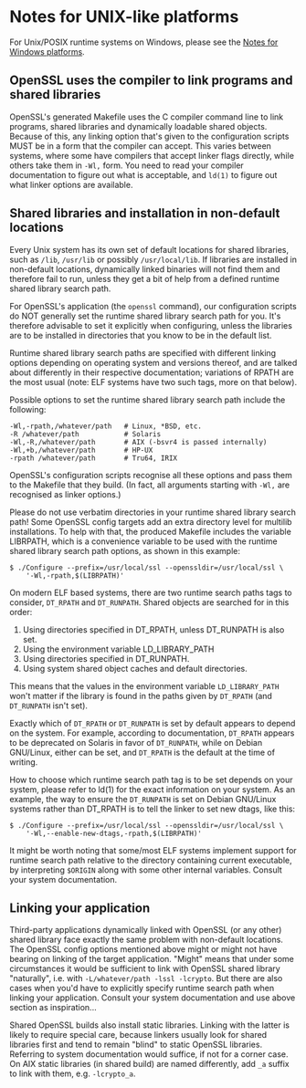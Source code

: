 Notes for UNIX-like platforms
=============================

 For Unix/POSIX runtime systems on Windows,
 please see the [Notes for Windows platforms](NOTES-WINDOWS.md).

 OpenSSL uses the compiler to link programs and shared libraries
 ---------------------------------------------------------------

 OpenSSL's generated Makefile uses the C compiler command line to
 link programs, shared libraries and dynamically loadable shared
 objects.  Because of this, any linking option that's given to the
 configuration scripts MUST be in a form that the compiler can accept.
 This varies between systems, where some have compilers that accept
 linker flags directly, while others take them in `-Wl,` form.  You need
 to read your compiler documentation to figure out what is acceptable,
 and `ld(1)` to figure out what linker options are available.

 Shared libraries and installation in non-default locations
 ----------------------------------------------------------

 Every Unix system has its own set of default locations for shared
 libraries, such as `/lib`, `/usr/lib` or possibly `/usr/local/lib`.  If
 libraries are installed in non-default locations, dynamically linked
 binaries will not find them and therefore fail to run, unless they get
 a bit of help from a defined runtime shared library search path.

 For OpenSSL's application (the `openssl` command), our configuration
 scripts do NOT generally set the runtime shared library search path for
 you.  It's therefore advisable to set it explicitly when configuring,
 unless the libraries are to be installed in directories that you know
 to be in the default list.

 Runtime shared library search paths are specified with different
 linking options depending on operating system and versions thereof, and
 are talked about differently in their respective documentation;
 variations of RPATH are the most usual (note: ELF systems have two such
 tags, more on that below).

 Possible options to set the runtime shared library search path include
 the following:

    -Wl,-rpath,/whatever/path   # Linux, *BSD, etc.
    -R /whatever/path           # Solaris
    -Wl,-R,/whatever/path       # AIX (-bsvr4 is passed internally)
    -Wl,+b,/whatever/path       # HP-UX
    -rpath /whatever/path       # Tru64, IRIX

 OpenSSL's configuration scripts recognise all these options and pass
 them to the Makefile that they build. (In fact, all arguments starting
 with `-Wl,` are recognised as linker options.)

 Please do not use verbatim directories in your runtime shared library
 search path!  Some OpenSSL config targets add an extra directory level
 for multilib installations.  To help with that, the produced Makefile
 includes the variable LIBRPATH, which is a convenience variable to be
 used with the runtime shared library search path options, as shown in
 this example:

    $ ./Configure --prefix=/usr/local/ssl --openssldir=/usr/local/ssl \
        '-Wl,-rpath,$(LIBRPATH)'

 On modern ELF based systems, there are two runtime search paths tags to
 consider, `DT_RPATH` and `DT_RUNPATH`.  Shared objects are searched for in
 this order:

  1. Using directories specified in DT_RPATH, unless DT_RUNPATH is also set.
  2. Using the environment variable LD_LIBRARY_PATH
  3. Using directories specified in DT_RUNPATH.
  4. Using system shared object caches and default directories.

 This means that the values in the environment variable `LD_LIBRARY_PATH`
 won't matter if the library is found in the paths given by `DT_RPATH`
 (and `DT_RUNPATH` isn't set).

 Exactly which of `DT_RPATH` or `DT_RUNPATH` is set by default appears to
 depend on the system.  For example, according to documentation,
 `DT_RPATH` appears to be deprecated on Solaris in favor of `DT_RUNPATH`,
 while on Debian GNU/Linux, either can be set, and `DT_RPATH` is the
 default at the time of writing.

 How to choose which runtime search path tag is to be set depends on
 your system, please refer to ld(1) for the exact information on your
 system.  As an example, the way to ensure the `DT_RUNPATH` is set on
 Debian GNU/Linux systems rather than DT_RPATH is to tell the linker to
 set new dtags, like this:

    $ ./Configure --prefix=/usr/local/ssl --openssldir=/usr/local/ssl \
        '-Wl,--enable-new-dtags,-rpath,$(LIBRPATH)'

 It might be worth noting that some/most ELF systems implement support
 for runtime search path relative to the directory containing current
 executable, by interpreting `$ORIGIN` along with some other internal
 variables. Consult your system documentation.

 Linking your application
 ------------------------

 Third-party applications dynamically linked with OpenSSL (or any other)
 shared library face exactly the same problem with non-default locations.
 The OpenSSL config options mentioned above might or might not have bearing
 on linking of the target application. "Might" means that under some
 circumstances it would be sufficient to link with OpenSSL shared library
 "naturally", i.e. with `-L/whatever/path -lssl -lcrypto`. But there are
 also cases when you'd have to explicitly specify runtime search path
 when linking your application. Consult your system documentation and use
 above section as inspiration...

 Shared OpenSSL builds also install static libraries. Linking with the
 latter is likely to require special care, because linkers usually look
 for shared libraries first and tend to remain "blind" to static OpenSSL
 libraries. Referring to system documentation would suffice, if not for
 a corner case. On AIX static libraries (in shared build) are named
 differently, add `_a` suffix to link with them, e.g. `-lcrypto_a`.
